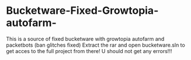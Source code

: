# Bucketware-Fixed-Growtopia-autofarm-
This is a source of fixed bucketware with growtopia autofarm and packetbots (ban glitches fixed)
Extract the rar and open bucketware.sln to get acces to the full project from there!
U should not get any errors!!!
